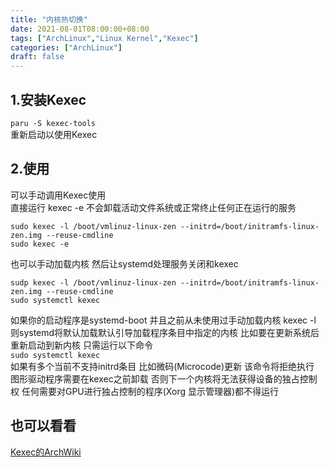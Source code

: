 ```yaml
---
title: "内核热切换"
date: 2021-08-01T08:00:00+08:00
tags: ["ArchLinux","Linux Kernel","Kexec"]
categories: ["ArchLinux"]
draft: false
---
```


## 1.安装Kexec

`paru -S kexec-tools`  
重新启动以使用Kexec

## 2.使用

可以手动调用Kexec使用  
直接运行 kexec -e 不会卸载活动文件系统或正常终止任何正在运行的服务

```
sudo kexec -l /boot/vmlinuz-linux-zen --initrd=/boot/initramfs-linux-zen.img --reuse-cmdline
sudo kexec -e 
```

也可以手动加载内核 然后让systemd处理服务关闭和kexec

```
sudp kexec -l /boot/vmlinuz-linux-zen --initrd=/boot/initramfs-linux-zen.img --reuse-cmdline
sudo systemctl kexec
```

如果你的启动程序是systemd-boot 并且之前从未使用过手动加载内核 kexec -l 则systemd将默认加载默认引导加载程序条目中指定的内核 比如要在更新系统后重新启动到新内核 只需运行以下命令  
`sudo systemctl kexec`  
如果有多个当前不支持initrd条目 比如微码(Microcode)更新 该命令将拒绝执行  
图形驱动程序需要在kexec之前卸载 否则下一个内核将无法获得设备的独占控制权 任何需要对GPU进行独占控制的程序(Xorg 显示管理器)都不得运行

## 也可以看看

[Kexec的ArchWiki](https://wiki.archlinux.org/title/kexec)